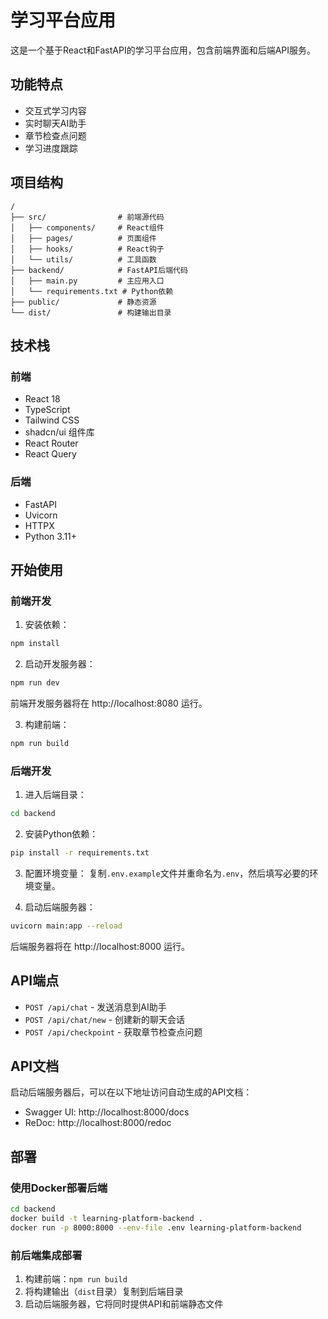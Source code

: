 # 学习平台应用

这是一个基于React和FastAPI的学习平台应用，包含前端界面和后端API服务。

## 功能特点

- 交互式学习内容
- 实时聊天AI助手
- 章节检查点问题
- 学习进度跟踪

## 项目结构

```
/
├── src/                # 前端源代码
│   ├── components/     # React组件
│   ├── pages/          # 页面组件
│   ├── hooks/          # React钩子
│   └── utils/          # 工具函数
├── backend/            # FastAPI后端代码
│   ├── main.py         # 主应用入口
│   └── requirements.txt # Python依赖
├── public/             # 静态资源
└── dist/               # 构建输出目录
```

## 技术栈

### 前端
- React 18
- TypeScript
- Tailwind CSS
- shadcn/ui 组件库
- React Router
- React Query

### 后端
- FastAPI
- Uvicorn
- HTTPX
- Python 3.11+

## 开始使用

### 前端开发

1. 安装依赖：
```bash
npm install
```

2. 启动开发服务器：
```bash
npm run dev
```
前端开发服务器将在 http://localhost:8080 运行。

3. 构建前端：
```bash
npm run build
```

### 后端开发

1. 进入后端目录：
```bash
cd backend
```

2. 安装Python依赖：
```bash
pip install -r requirements.txt
```

3. 配置环境变量：
   复制`.env.example`文件并重命名为`.env`，然后填写必要的环境变量。

4. 启动后端服务器：
```bash
uvicorn main:app --reload
```
后端服务器将在 http://localhost:8000 运行。

## API端点

- `POST /api/chat` - 发送消息到AI助手
- `POST /api/chat/new` - 创建新的聊天会话
- `POST /api/checkpoint` - 获取章节检查点问题

## API文档

启动后端服务器后，可以在以下地址访问自动生成的API文档：
- Swagger UI: http://localhost:8000/docs
- ReDoc: http://localhost:8000/redoc

## 部署

### 使用Docker部署后端

```bash
cd backend
docker build -t learning-platform-backend .
docker run -p 8000:8000 --env-file .env learning-platform-backend
```

### 前后端集成部署

1. 构建前端：`npm run build`
2. 将构建输出（`dist`目录）复制到后端目录
3. 启动后端服务器，它将同时提供API和前端静态文件